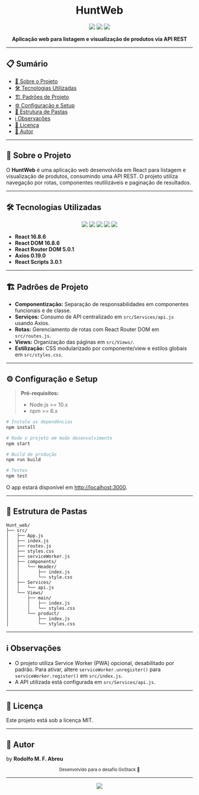 <div align="center">
  <h1>HuntWeb</h1>
  <p>
    <img src="https://img.shields.io/badge/React-16.8.6-blue?logo=react" />
    <img src="https://img.shields.io/badge/Axios-0.19.0-blue" />
    <img src="https://img.shields.io/badge/license-MIT-green" />
  </p>
  <p><b>Aplicação web para listagem e visualização de produtos via API REST</b></p>
</div>

---

## 📋 Sumário
- [🚀 Sobre o Projeto](#-sobre-o-projeto)
- [🛠 Tecnologias Utilizadas](#-tecnologias-utilizadas)
- [🏗 Padrões de Projeto](#-padrões-de-projeto)
- [⚙️ Configuração e Setup](#️-configuração-e-setup)
- [📁 Estrutura de Pastas](#-estrutura-de-pastas)
- [ℹ️ Observações](#️-observações)
- [📝 Licença](#-licença)
- [👤 Autor](#-autor)

---

## 🚀 Sobre o Projeto

O **HuntWeb** é uma aplicação web desenvolvida em React para listagem e visualização de produtos, consumindo uma API REST. O projeto utiliza navegação por rotas, componentes reutilizáveis e paginação de resultados.

---

## 🛠 Tecnologias Utilizadas

<div align="center">
  <img src="https://img.shields.io/badge/React-16.8.6-blue?logo=react" />
  <img src="https://img.shields.io/badge/React%20DOM-16.8.6-blue" />
  <img src="https://img.shields.io/badge/React%20Router%20DOM-5.0.1-blue" />
  <img src="https://img.shields.io/badge/Axios-0.19.0-blue" />
  <img src="https://img.shields.io/badge/React%20Scripts-3.0.1-blue" />
</div>

- **React 16.8.6**
- **React DOM 16.8.6**
- **React Router DOM 5.0.1**
- **Axios 0.19.0**
- **React Scripts 3.0.1**

---

## 🏗 Padrões de Projeto

- **Componentização:** Separação de responsabilidades em componentes funcionais e de classe.
- **Serviços:** Consumo de API centralizado em `src/Services/api.js` usando Axios.
- **Rotas:** Gerenciamento de rotas com React Router DOM em `src/routes.js`.
- **Views:** Organização das páginas em `src/Views/`.
- **Estilização:** CSS modularizado por componente/view e estilos globais em `src/styles.css`.

---

## ⚙️ Configuração e Setup

> **Pré-requisitos:**
> - Node.js >= 10.x
> - npm >= 6.x

```bash
# Instale as dependências
npm install

# Rode o projeto em modo desenvolvimento
npm start

# Build de produção
npm run build

# Testes
npm test
```

O app estará disponível em [http://localhost:3000](http://localhost:3000).

---

## 📁 Estrutura de Pastas

```text
Hunt_web/
├── src/
│   ├── App.js
│   ├── index.js
│   ├── routes.js
│   ├── styles.css
│   ├── serviceWorker.js
│   ├── components/
│   │   └── Header/
│   │       ├── index.js
│   │       └── style.css
│   ├── Services/
│   │   └── api.js
│   └── Views/
│       ├── main/
│       │   ├── index.js
│       │   └── styles.css
│       └── product/
│           ├── index.js
│           └── styles.css
```

---

## ℹ️ Observações
- O projeto utiliza Service Worker (PWA) opcional, desabilitado por padrão. Para ativar, altere `serviceWorker.unregister()` para `serviceWorker.register()` em `src/index.js`.
- A API utilizada está configurada em `src/Services/api.js`.

---

## 📝 Licença

Este projeto está sob a licença MIT.

---

## 👤 Autor
by **Rodolfo M. F. Abreu**
<p align="center">
  <sub>Desenvolvido para o desafio GoStack 🚀</sub>
</p>

---

<p align="center">
  <img src="https://img.shields.io/badge/Feito%20com%20%E2%9D%A4%20por-Rocketseat-blueviolet" />
</p>


